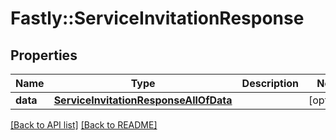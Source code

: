 # Fastly::ServiceInvitationResponse

## Properties

| Name | Type | Description | Notes |
| ---- | ---- | ----------- | ----- |
| **data** | [**ServiceInvitationResponseAllOfData**](ServiceInvitationResponseAllOfData.md) |  | [optional] |

[[Back to API list]](../../README.md#endpoints) [[Back to README]](../../README.md)

